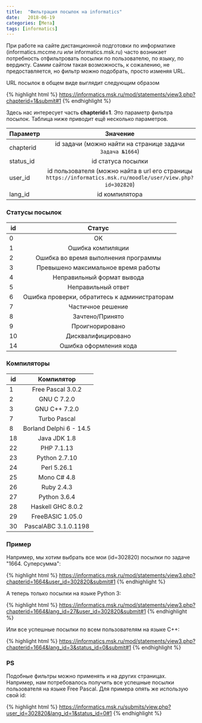 ```yaml
---
title:  "Фильтрация посылок на informatics"
date:   2018-06-19
categories: [Мета]
tags: [informatics]
---
```


При работе на сайте дистанционной подготовки по информатике (informatics.mccme.ru или informatics.msk.ru) часто возникает потребность отфильтровать посылки по пользователю, по языку, по вердикту.
Самим сайтом такая возможность, к сожалению, не предоставляется, но фильтр можно подобрать, просто изменяя URL.

<!--more-->

URL посылок в общем виде выглядит следующим образом

{% highlight html %}
https://informatics.msk.ru/mod/statements/view3.php?chapterid=1&submit#1
{% endhighlight %}

Здесь нас интересует часть **chapterid=1**. Это параметр фильтра посылок. Таблица ниже приводит ещё несколько параметров.

| Параметр	| Значение   |
| --------- | :--------: |
| chapterid | id задачи (можно найти на странице задачи `Задача №1664`) |
| status_id | id статуса посылки |
| user_id   | id пользователя (можно найта в url его страницы `https://informatics.msk.ru/moodle/user/view.php?id=302820`) |
| lang_id   | id компилятора |

### Статусы посылок

| id | Статус |
| -- | :----: |
| 0  | OK |
| 1  | Ошибка компиляции |
| 2  | Ошибка во время выполнения программы |
| 3  | Превышено максимальное время работы |
| 4  | Неправильный формат вывода |
| 5  | Неправильный ответ |
| 6  | Ошибка проверки, обратитесь к администраторам |
| 7  | Частичное решение |
| 8  | Зачтено/Принято |
| 9  | Проигнорировано |
| 10 | Дисквалифицировано |
| 14 | Ошибка оформления кода |

### Компиляторы

| id | Компилятор |
| -- | :----: |
| 1  | Free Pascal 3.0.2 |
| 2  | GNU C 7.2.0 |
| 3  | GNU C++ 7.2.0 |
| 7  | Turbo Pascal |
| 8  | Borland Delphi 6 - 14.5 |
| 18 | Java JDK 1.8 |
| 22 | PHP 7.1.13 |
| 23 | Python 2.7.10 |
| 24 | Perl 5.26.1 |
| 25 | Mono C# 4.8 |
| 26 | Ruby 2.4.3 |
| 27 | Python 3.6.4 |
| 28 | Haskell GHC 8.0.2 |
| 29 | FreeBASIC 1.05.0 |
| 30 | PascalABC 3.1.0.1198 |

### Пример

Например, мы хотим выбрать все мои (id=302820) посылки по задаче "1664. Суперсумма":

{% highlight html %}
https://informatics.msk.ru/mod/statements/view3.php?chapterid=1664&user_id=302820&submit#1
{% endhighlight %}

А теперь только посылки на языке Python 3:

{% highlight html %}
https://informatics.msk.ru/mod/statements/view3.php?chapterid=1664&lang_id=27&user_id=302820&submit#1
{% endhighlight %}

Или все успешные посылки по всем пользователям на языке C++:

{% highlight html %}
https://informatics.msk.ru/mod/statements/view3.php?chapterid=1664&lang_id=3&status_id=0&submit#1
{% endhighlight %}

### PS

Подобные фильтры можно применять и на других страницах. Например, нам потребовалось получить все успешные посылки пользователя на языке Free Pascal. Для примера опять же использую свой id:

{% highlight html %}
https://informatics.msk.ru/submits/view.php?user_id=302820&lang_id=1&status_id=0#1
{% endhighlight %}
